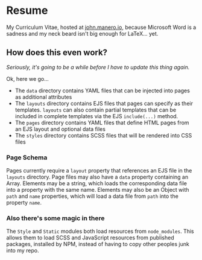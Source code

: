 Resume
======

My Curriculum Vitae, hosted at [john.manero.io](https://john.manero.io/), because Microsoft Word is a sadness and my neck beard isn't big enough for LaTeX... yet.

## How does this even work?

_Seriously, it's going to be a while before I have to update this thing again._

Ok, here we go...

* The `data` directory contains YAML files that can be injected into pages as additional attributes
* The `layouts` directory contains EJS files that pages can specify as their templates. `layouts` can also
  contain partial templates that can be included in complete templates via the EJS `include(...)` method.
* The `pages` directory contains YAML files that define HTML pages from an EJS layout and optional data files
* The `styles` directory contains SCSS files that will be rendered into CSS files

### Page Schema

Pages currently require a `layout` property that references an EJS file in the `layouts` directory. Page files may also have a `data` property containing an Array. Elements may be a string, which loads the corresponding data file into a property with the same name. Elements may also be an Object with `path` and `name` properties, which will load a data file from `path` into the property `name`.

### Also there's some magic in there

The `Style` and `Static` modules both load resources from `node_modules`. This allows them to load SCSS and JavaScript resources from published packages, installed by NPM, instead of having to copy other peoples junk into my repo.
